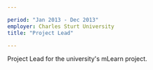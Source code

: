 ```yaml
---

period: "Jan 2013 - Dec 2013"
employer: Charles Sturt University 
title: "Project Lead"

---
```


Project Lead for the university's mLearn project.
